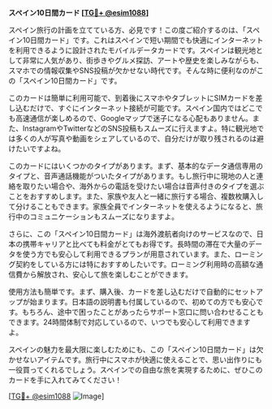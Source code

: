 **スペイン10日間カード [[TG💪+ @esim1088](https://t.me/s/esim1088)]**

スペイン旅行の計画を立てている方、必見です！この度ご紹介するのは、「スペイン10日間カード」です。これはスペインで短い期間でも快適にインターネットを利用できるように設計されたモバイルデータカードです。スペインは観光地として非常に人気があり、街歩きやグルメ探訪、アートや歴史を楽しみながらも、スマホでの情報収集やSNS投稿が欠かせない時代です。そんな時に便利なのがこの「スペイン10日間カード」です。

このカードは簡単に利用可能で、到着後にスマホやタブレットにSIMカードを差し込むだけで、すぐにインターネット接続が可能です。スペイン国内ではどこでも高速通信が楽しめるので、Googleマップで迷子になる心配もありません。また、InstagramやTwitterなどのSNS投稿もスムーズに行えますよ。特に観光地では多くの人が写真や動画をシェアしているので、自分だけが取り残されるのは避けたいですよね。

このカードにはいくつかのタイプがあります。まず、基本的なデータ通信専用のタイプと、音声通話機能がついたタイプがあります。もし旅行中に現地の人と連絡を取りたい場合や、海外からの電話を受けたい場合は音声付きのタイプを選ぶことをおすすめします。また、家族や友人と一緒に旅行する場合、複数枚購入して分けることもできます。家族全員でインターネットを使えるようになると、旅行中のコミュニケーションもスムーズになりますよ。

さらに、この「スペイン10日間カード」は海外渡航者向けのサービスなので、日本の携帯キャリアと比べても料金がとてもお得です。長時間の滞在で大量のデータを使う方でも安心して利用できるプランが用意されています。また、ローミング契約をしている方には特におすすめしたいです。ローミング利用時の高額な通信費から解放され、安心して旅を楽しむことができます。

使用方法も簡単です。まず、購入後、カードを差し込むだけで自動的にセットアップが始まります。日本語の説明書も付属しているので、初めての方でも安心です。もちろん、途中で困ったことがあったらサポート窓口に問い合わせることもできます。24時間体制で対応しているので、いつでも安心して利用できますよ。

スペインの魅力を最大限に楽しむためにも、この「スペイン10日間カード」は欠かせないアイテムです。旅行中にスマホが快適に使えることで、思い出作りにも一役買ってくれるでしょう。スペインでの自由な旅を実現するために、ぜひこのカードを手に入れてみてください！

[[TG💪+ @esim1088](https://t.me/s/esim1088) ![Image](https://i.postimg.cc/Y0z9fWf4/image.png)]